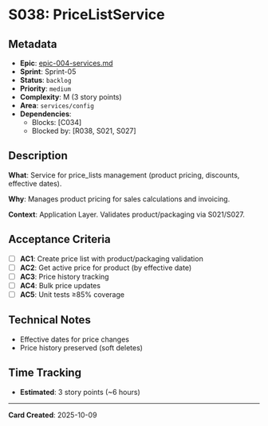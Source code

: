 # S038: PriceListService

## Metadata

- **Epic**: [epic-004-services.md](../../02_epics/epic-004-services.md)
- **Sprint**: Sprint-05
- **Status**: `backlog`
- **Priority**: `medium`
- **Complexity**: M (3 story points)
- **Area**: `services/config`
- **Dependencies**:
    - Blocks: [C034]
    - Blocked by: [R038, S021, S027]

## Description

**What**: Service for price_lists management (product pricing, discounts, effective dates).

**Why**: Manages product pricing for sales calculations and invoicing.

**Context**: Application Layer. Validates product/packaging via S021/S027.

## Acceptance Criteria

- [ ] **AC1**: Create price list with product/packaging validation
- [ ] **AC2**: Get active price for product (by effective date)
- [ ] **AC3**: Price history tracking
- [ ] **AC4**: Bulk price updates
- [ ] **AC5**: Unit tests ≥85% coverage

## Technical Notes

- Effective dates for price changes
- Price history preserved (soft deletes)

## Time Tracking

- **Estimated**: 3 story points (~6 hours)

---
**Card Created**: 2025-10-09
